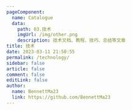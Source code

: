 ```yaml
---
pageComponent:
  name: Catalogue
  data:
    path: 03.技术
    imgUrl: /img/other.png
    description: 技术文档、教程、技巧、总结等文章
title: 技术
date: 2023-03-11 21:50:55
permalink: /technology/
sidebar: false
article: false
comment: false
editLink: false
author:
  name: BennettMa23
  link: https://github.com/BennettMa23
---
```

